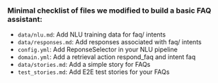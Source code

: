 ### Minimal checklist of files we modified to build a basic FAQ assistant:

- `data/nlu.md`: Add NLU training data for faq/ intents
- `data/responses.md`: Add responses associated with faq/ intents
- `config.yml`: Add ReponseSelector in your NLU pipeline
- `domain.yml`: Add a retrieval action respond_faq and intent faq
- `data/stories.md`: Add a simple story for FAQs
- `test_stories.md`: Add E2E test stories for your FAQs
